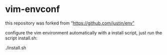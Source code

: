 # vim-envconf

this repository was forked from “https://github.com/justin/env”

configure the vim environment automatically with a install script, just run the script install.sh:

./install.sh
